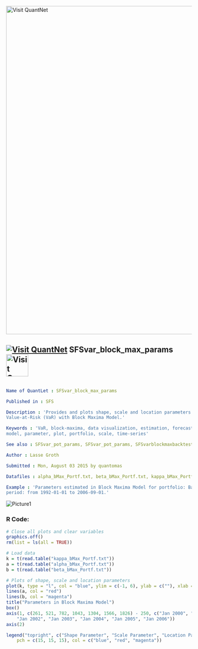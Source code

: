 
[<img src="https://github.com/QuantLet/Styleguide-and-FAQ/blob/master/pictures/banner.png" width="888" alt="Visit QuantNet">](http://quantlet.de/)

## [<img src="https://github.com/QuantLet/Styleguide-and-FAQ/blob/master/pictures/qloqo.png" alt="Visit QuantNet">](http://quantlet.de/) **SFSvar_block_max_params** [<img src="https://github.com/QuantLet/Styleguide-and-FAQ/blob/master/pictures/QN2.png" width="60" alt="Visit QuantNet 2.0">](http://quantlet.de/)

```yaml

Name of QuantLet : SFSvar_block_max_params

Published in : SFS

Description : 'Provides and plots shape, scale and location parameters estimated for calculating
Value-at-Risk (VaR) with Block Maxima Model.'

Keywords : 'VaR, block-maxima, data visualization, estimation, forecast, graphical representation,
model, parameter, plot, portfolio, scale, time-series'

See also : SFSvar_pot_params, SFSvar_pot_params, SFSvarblockmaxbacktesting, SFSvarpotbacktesting

Author : Lasse Groth

Submitted : Mon, August 03 2015 by quantomas

Datafiles : alpha_bMax_Portf.txt, beta_bMax_Portf.txt, kappa_bMax_Portf.txt

Example : 'Parameters estimated in Block Maxima Model for portfolio: Bayer, BMW, Siemens. Time
period: from 1992-01-01 to 2006-09-01.'

```

![Picture1](SFSvar_block_max_params-1.png)


### R Code:
```r
# Close all plots and clear variables
graphics.off()
rm(list = ls(all = TRUE))

# Load data
k = t(read.table("kappa_bMax_Portf.txt"))
a = t(read.table("alpha_bMax_Portf.txt"))
b = t(read.table("beta_bMax_Portf.txt"))

# Plots of shape, scale and location parameters
plot(k, type = "l", col = "blue", ylim = c(-1, 6), ylab = c(""), xlab = c(""), axes = FALSE)
lines(a, col = "red")
lines(b, col = "magenta")
title("Parameters in Block Maxima Model")
box()
axis(1, c(261, 521, 782, 1043, 1304, 1566, 1826) - 250, c("Jan 2000", "Jan 2001", 
    "Jan 2002", "Jan 2003", "Jan 2004", "Jan 2005", "Jan 2006"))
axis(2)

legend("topright", c("Shape Parameter", "Scale Parameter", "Location Parameter"), 
    pch = c(15, 15, 15), col = c("blue", "red", "magenta")) 
```
